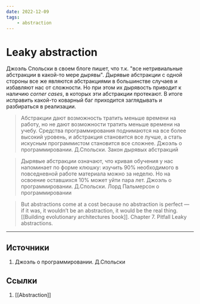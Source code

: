 ```yaml
---
date: 2022-12-09
tags:
    - abstraction
---
```

# Leaky abstraction

Джоэль Спольски в своем блоге пишет, что т.к. "все нетривиальные абстракции в какой-то мере дырявы". Дырявые абстракции с одной стороны все же являются абстракциями в большинстве случаев и избавляют нас от сложности. Но при этом их дырявость приводит к наличию *corner cases*, в которых эти абстракции протекают. В итоге исправить какой-то коварный баг приходится заглядывать и разбираться в реализации.

> Абстракции дают возможность тратить меньше времени на работу, но не дают возможности тратить меньше времени на учебу. Средства программирования поднимаются на все более высокий уровень, и абстракция становится все лучше, а стать искусным программистом становится все сложнее. Джоэль о программировании. Д.Спольски. Закон дырявых абстракций

> Дырявые абстракции означают, что кривая обучения у нас напоминает по форме клюшку: изучить 90% необходимого в повседневной работе материала можно за неделю. Но на освоение оставшихся 10% может уйти пара лет. Джоэль о программировании. Д.Спольски. Лорд Пальмерсон о программировании

> But abstractions come at a cost because no abstraction is perfect — if it was, it wouldn’t be an abstraction, it would be the real thing. [[Building evolutionary architectures book]]. Chapter 7. Pitfall Leaky abstractions.

---

## Источники

1. Джоэль о программировании. Д.Спольски

## Ссылки

1. [[Abstraction]]
